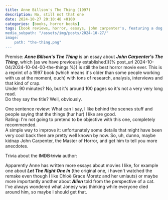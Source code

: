 ```yaml
---
title: Anne Billson's The Thing (1997)
description: No, still not that one
date: 2024-10-27 20:10:48 +0100
categories: [books, horror books]
tags: [book reviews, horror, essays, john carpenter's, featuring a dog, body horror, spooktober 2024, they say the title]
media_subpath: "/assets/img/posts/2024-10-27/"
image:
    path: "the-thing.png"
---
```

<span class="reviewsection">Premise:</span> ***Anne Billson's The Thing*** is an essay about ***John Carpenter's The Thing***, which [as we have previously established]({% post_url 2024-10-04/2024-10-04-00-the-things %}) is still the best horror movie ever. This is a reprint of a 1997 book (which means it's older than some people working with us at the moment, ouch) with tons of research, analysis, interviews and that kind of crap.<br/>
<span class="reviewsection">Under 90 minutes?</span>  No, but it's around 100 pages so it's not a very very long read.<br/>
<span class="reviewsection">Do they say the title?</span> Well, obviously.

<span class="reviewsection">One sentence review:</span> What can I say, I like behind the scenes stuff and people saying that the things (hur hur) I like are good.<br/>
<span class="reviewsection">Rating:</span> I'm not going to pretend to be objective with this one, completely recommended.<br/>
<span class="reviewsection">A simple way to improve it:</span> unfortunately some details that might have been very cool back then are pretty well known by now. So, uh, dunno, maybe kidnap John Carpenter, the Master of Horror, and get him to tell you more anecdotes.

<span class="reviewsection">Trivia about the ~~IMDB trivia~~ author:</span>

Apparently Anne has written more essays about movies I like, for example one about ***Let The Right One In*** (the original one, i haven't watched the remake even though I like Chloë Grace Moretz and her umlauts) or maybe more importantly another about ***Alien*** told from the perspective of a cat.<br/>I've always wondered what Jonesy was thinking while everyone died around him, so maybe I should get that.
